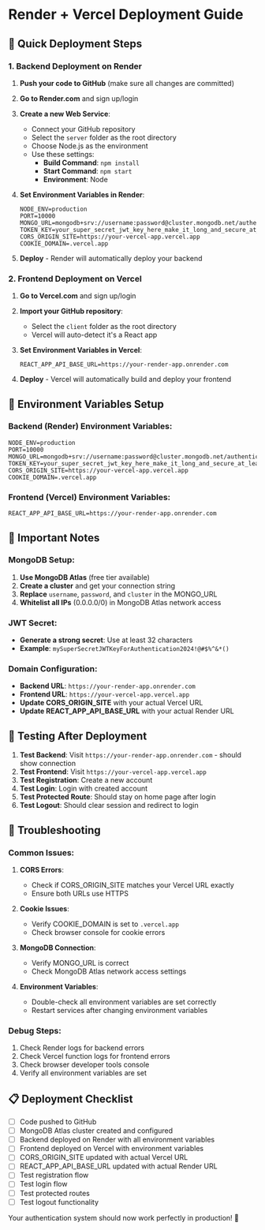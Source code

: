 # Render + Vercel Deployment Guide

## 🚀 Quick Deployment Steps

### 1. Backend Deployment on Render

1. **Push your code to GitHub** (make sure all changes are committed)

2. **Go to Render.com** and sign up/login

3. **Create a new Web Service**:
   - Connect your GitHub repository
   - Select the `server` folder as the root directory
   - Choose Node.js as the environment
   - Use these settings:
     - **Build Command**: `npm install`
     - **Start Command**: `npm start`
     - **Environment**: Node

4. **Set Environment Variables in Render**:
   ```
   NODE_ENV=production
   PORT=10000
   MONGO_URL=mongodb+srv://username:password@cluster.mongodb.net/authentication_jwt
   TOKEN_KEY=your_super_secret_jwt_key_here_make_it_long_and_secure_at_least_32_characters
   CORS_ORIGIN_SITE=https://your-vercel-app.vercel.app
   COOKIE_DOMAIN=.vercel.app
   ```

5. **Deploy** - Render will automatically deploy your backend

### 2. Frontend Deployment on Vercel

1. **Go to Vercel.com** and sign up/login

2. **Import your GitHub repository**:
   - Select the `client` folder as the root directory
   - Vercel will auto-detect it's a React app

3. **Set Environment Variables in Vercel**:
   ```
   REACT_APP_API_BASE_URL=https://your-render-app.onrender.com
   ```

4. **Deploy** - Vercel will automatically build and deploy your frontend

## 🔧 Environment Variables Setup

### Backend (Render) Environment Variables:
```env
NODE_ENV=production
PORT=10000
MONGO_URL=mongodb+srv://username:password@cluster.mongodb.net/authentication_jwt
TOKEN_KEY=your_super_secret_jwt_key_here_make_it_long_and_secure_at_least_32_characters
CORS_ORIGIN_SITE=https://your-vercel-app.vercel.app
COOKIE_DOMAIN=.vercel.app
```

### Frontend (Vercel) Environment Variables:
```env
REACT_APP_API_BASE_URL=https://your-render-app.onrender.com
```

## 📝 Important Notes

### MongoDB Setup:
1. **Use MongoDB Atlas** (free tier available)
2. **Create a cluster** and get your connection string
3. **Replace** `username`, `password`, and `cluster` in the MONGO_URL
4. **Whitelist all IPs** (0.0.0.0/0) in MongoDB Atlas network access

### JWT Secret:
- **Generate a strong secret**: Use at least 32 characters
- **Example**: `mySuperSecretJWTKeyForAuthentication2024!@#$%^&*()`

### Domain Configuration:
- **Backend URL**: `https://your-render-app.onrender.com`
- **Frontend URL**: `https://your-vercel-app.vercel.app`
- **Update CORS_ORIGIN_SITE** with your actual Vercel URL
- **Update REACT_APP_API_BASE_URL** with your actual Render URL

## 🧪 Testing After Deployment

1. **Test Backend**: Visit `https://your-render-app.onrender.com` - should show connection
2. **Test Frontend**: Visit `https://your-vercel-app.vercel.app`
3. **Test Registration**: Create a new account
4. **Test Login**: Login with created account
5. **Test Protected Route**: Should stay on home page after login
6. **Test Logout**: Should clear session and redirect to login

## 🐛 Troubleshooting

### Common Issues:

1. **CORS Errors**:
   - Check if CORS_ORIGIN_SITE matches your Vercel URL exactly
   - Ensure both URLs use HTTPS

2. **Cookie Issues**:
   - Verify COOKIE_DOMAIN is set to `.vercel.app`
   - Check browser console for cookie errors

3. **MongoDB Connection**:
   - Verify MONGO_URL is correct
   - Check MongoDB Atlas network access settings

4. **Environment Variables**:
   - Double-check all environment variables are set correctly
   - Restart services after changing environment variables

### Debug Steps:
1. Check Render logs for backend errors
2. Check Vercel function logs for frontend errors
3. Check browser developer tools console
4. Verify all environment variables are set

## 📋 Deployment Checklist

- [ ] Code pushed to GitHub
- [ ] MongoDB Atlas cluster created and configured
- [ ] Backend deployed on Render with all environment variables
- [ ] Frontend deployed on Vercel with environment variables
- [ ] CORS_ORIGIN_SITE updated with actual Vercel URL
- [ ] REACT_APP_API_BASE_URL updated with actual Render URL
- [ ] Test registration flow
- [ ] Test login flow
- [ ] Test protected routes
- [ ] Test logout functionality

Your authentication system should now work perfectly in production! 🎉
